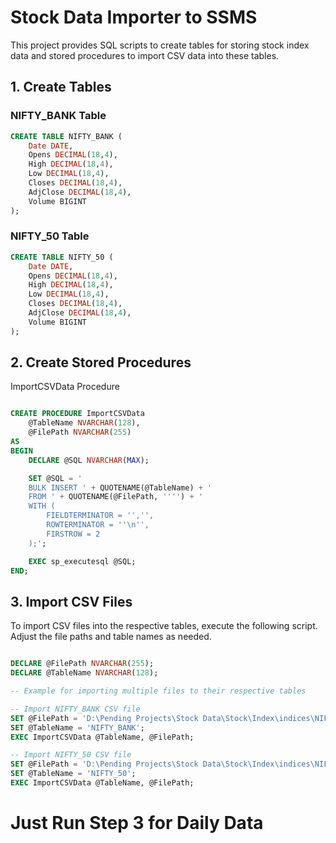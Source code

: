 # Stock Data Importer to SSMS

This project provides SQL scripts to create tables for storing stock index data and stored procedures to import CSV data into these tables.

## 1. Create Tables

### NIFTY_BANK Table

````sql
CREATE TABLE NIFTY_BANK (
    Date DATE,
    Opens DECIMAL(18,4),
    High DECIMAL(18,4),
    Low DECIMAL(18,4),
    Closes DECIMAL(18,4),
    AdjClose DECIMAL(18,4),
    Volume BIGINT
);
````

### NIFTY_50 Table

````sql
CREATE TABLE NIFTY_50 (
    Date DATE,
    Opens DECIMAL(18,4),
    High DECIMAL(18,4),
    Low DECIMAL(18,4),
    Closes DECIMAL(18,4),
    AdjClose DECIMAL(18,4),
    Volume BIGINT
);
````

## 2. Create Stored Procedures
ImportCSVData Procedure
````sql

CREATE PROCEDURE ImportCSVData
    @TableName NVARCHAR(128),
    @FilePath NVARCHAR(255)
AS
BEGIN
    DECLARE @SQL NVARCHAR(MAX);

    SET @SQL = '
    BULK INSERT ' + QUOTENAME(@TableName) + '
    FROM ' + QUOTENAME(@FilePath, '''') + '
    WITH (
        FIELDTERMINATOR = '','',
        ROWTERMINATOR = ''\n'',
        FIRSTROW = 2
    );';

    EXEC sp_executesql @SQL;
END;
````

## 3. Import CSV Files
To import CSV files into the respective tables, execute the following script. Adjust the file paths and table names as needed.

````sql

DECLARE @FilePath NVARCHAR(255);
DECLARE @TableName NVARCHAR(128);

-- Example for importing multiple files to their respective tables

-- Import NIFTY_BANK CSV file
SET @FilePath = 'D:\Pending Projects\Stock Data\Stock\Index\indices\NIFTY BANK.csv';
SET @TableName = 'NIFTY_BANK';
EXEC ImportCSVData @TableName, @FilePath;

-- Import NIFTY_50 CSV file
SET @FilePath = 'D:\Pending Projects\Stock Data\Stock\Index\indices\NIFTY 50.csv';
SET @TableName = 'NIFTY_50';
EXEC ImportCSVData @TableName, @FilePath;
````

# Just Run Step 3 for Daily Data
